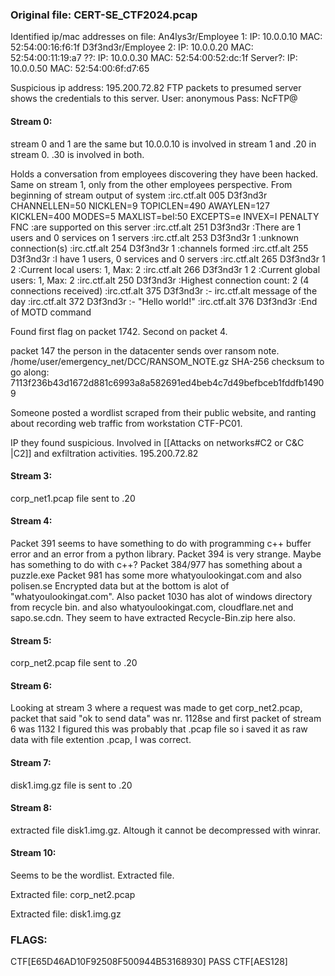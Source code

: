 ### Original file: CERT-SE_CTF2024.pcap

Identified ip/mac addresses on file:
An4lys3r/Employee 1: 	IP: 10.0.0.10 MAC: 52:54:00:16:f6:1f
D3f3nd3r/Employee 2: 	IP: 10.0.0.20 MAC: 52:54:00:11:19:a7
??: 			IP: 10.0.0.30 MAC: 52:54:00:52:dc:1f
Server?:		IP: 10.0.0.50 MAC: 52:54:00:6f:d7:65

Suspicious ip address: 195.200.72.82
FTP packets to presumed server shows the credentials to this server.
User: anonymous 
Pass: NcFTP@


#### Stream 0:

stream 0 and 1 are the same but 10.0.0.10 is involved in stream 1 and .20 in stream 0. .30 is involved in both.

Holds a conversation from employees discovering they have been hacked. Same on stream 1, only from the other employees perspective.
From beginning of stream output of system
:irc.ctf.alt 005 D3f3nd3r CHANNELLEN=50 NICKLEN=9 TOPICLEN=490 AWAYLEN=127 KICKLEN=400 MODES=5 MAXLIST=beI:50 EXCEPTS=e INVEX=I PENALTY FNC :are supported on this server
:irc.ctf.alt 251 D3f3nd3r :There are 1 users and 0 services on 1 servers
:irc.ctf.alt 253 D3f3nd3r 1 :unknown connection(s)
:irc.ctf.alt 254 D3f3nd3r 1 :channels formed
:irc.ctf.alt 255 D3f3nd3r :I have 1 users, 0 services and 0 servers
:irc.ctf.alt 265 D3f3nd3r 1 2 :Current local users: 1, Max: 2
:irc.ctf.alt 266 D3f3nd3r 1 2 :Current global users: 1, Max: 2
:irc.ctf.alt 250 D3f3nd3r :Highest connection count: 2 (4 connections received)
:irc.ctf.alt 375 D3f3nd3r :- irc.ctf.alt message of the day
:irc.ctf.alt 372 D3f3nd3r :- "Hello world!"
:irc.ctf.alt 376 D3f3nd3r :End of MOTD command

Found first flag on packet 1742.
Second on packet 4.

packet 147 the person in the datacenter sends over ransom note. /home/user/emergency_net/DCC/RANSOM_NOTE.gz
SHA-256 checksum to go along: 7113f236b43d1672d881c6993a8a582691ed4beb4c7d49befbceb1fddfb14909

Someone posted a wordlist scraped from their public website, and ranting about recording web traffic from workstation CTF-PC01.

IP they found suspicious. Involved in [[Attacks on networks#C2 or C&C |C2]] and exfiltration activities. 195.200.72.82

#### Stream 3:
corp_net1.pcap file sent to .20

#### Stream 4:
Packet 391 seems to have something to do with programming c++ buffer error and an error from a python library.
Packet 394 is very strange. Maybe has something to do with c++?
Packet 384/977 has something about a puzzle.exe
Packet 981 has some more whatyoulookingat.com and also polisen.se
Encrypted data but at the bottom is alot of "whatyoulookingat.com".
Also packet 1030 has alot of windows directory from recycle bin. and also whatyoulookingat.com, cloudflare.net and sapo.se.cdn.
They seem to have extracted Recycle-Bin.zip here also.


#### Stream 5:

corp_net2.pcap file sent to .20

#### Stream 6:

Looking at stream 3 where a request was made to get corp_net2.pcap, packet that said "ok to send data" was nr. 1128se and first packet of stream 6 was 1132 I figured this was probably
that .pcap file so i saved it as raw data with file extention .pcap, I was correct.

#### Stream 7:

disk1.img.gz file is sent to .20

#### Stream 8:

extracted file disk1.img.gz. Altough it cannot be decompressed with winrar.

#### Stream 10:

Seems to be the wordlist. 
Extracted file.

Extracted file: corp_net2.pcap

Extracted file: disk1.img.gz

### FLAGS:

CTF\[E65D46AD10F92508F500944B53168930]
PASS CTF\[AES128]